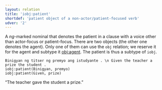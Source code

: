 ```yaml
---
layout: relation
title: 'iobj:patient'
shortdef: 'patient object of a non-actor/patient-focused verb'
udver: '2'
---
```


A _ng_-marked nominal that denotes the patient in a clause with a voice other than actor-focus
or patient-focus. There are two objects (the other one denotes the agent). Only one of them
can use the `obj` relation; we reserve it for the agent and subtype it [obj:agent]().
The patient is thus a subtype of `iobj`.

~~~ sdparse
Binigyan ng titser ng premyo ang istudyante . \n Given the teacher a prize the student .
iobj:patient(Binigyan, premyo)
iobj:patient(Given, prize)
~~~

“The teacher gave the student a prize.”

<!-- Interlanguage links updated So kvě 14 19:03:41 CEST 2022 -->

